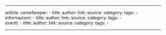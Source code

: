 ---

article:
    comefareper:
        -
            title: 
            author: 
            link: 
            source: 
            category:
            tags: 
                -                                                                                             
    informazioni:
        -
            title: 
            author: 
            link: 
            source: 
            category:
            tags: 
                -                       
    eventi:
        -
            title: 
            author: 
            link: 
            source: 
            category:
            tags: 
                -                

---